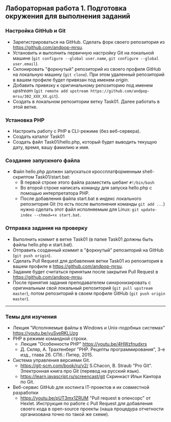 ## Лабораторная работа 1. Подготовка окружения для выполнения заданий
### Настройка GitHub и Git
* Зарегистрироваться на GitHub. Сделать форк своего репозитория  из https://github.com/andpop-mrsu.
* Установить и выполнить первичную настройку Git на локальной машине (`git configure --global user.name`, `git configure --global user.email`).
* Склонировать "форкнутый" репозиторий из своего профиля GitHub на локальную машину (`git clone`). При этом удаленный репозиторий в вашем профиле будет привязан под именем *origin*.
* Добавить привязку к оригинальному репозиторию под именем *upstream* (`git remote add upstream https://github.com/andpop-mrsu/302_XXX_XX.git`).
* Создать в локальном репозитории ветку Task01. Далее работать в этой ветке.

### Установка PHP
* Настроить работу с PHP в CLI-режиме (без веб-сервера).
* Создать каталог Task01
* Создать файл Task01/hello.php, который будет выводить текущую дату, время, вашу фамилию и имя.

### Создание запускного файла
* Файл hello.php должен запускаться кроссплатформенным shell-скриптом Task01/start.bat:
    * В первой строке этого файла разместить шебанг `#!/bin/bash`
    * Во второй строке написать команду для запуска hello.php с помощью интерпретатора PHP.
    * После добавления файла start.bat в индекс локального репозитория Git (то есть после выполнения команды `git add ...`) нужно сделать этот файл исполняемым для Linux: `git update-index --chmod=+x start.bat`.

### Отправка задания на проверку
* Выполнить коммит в ветке Task01 (в папке Task01 должны быть файлы hello.php и start.bat).
* Отправить созданный коммит в "форкнутый" репозиторий на GitHub (`git push origin`).
* Сделать Pull Request для добавления ветки Task01 из репозитория в вашем профиле в https://github.com/andpop-mrsu.
* Задание будет считаться принятым после закрытия Pull Request в https://github.com/andpop-mrsu.
* После принятия задания преподавателем синхронизировать с оригинальным свой локальный репозиторий (`git pull upstream master`), потом репозиторий в своем профиле GitHub (`git push origin master`).


* * *
### Темы для изучения
* Лекция "Исполняемые файлы в Windows и Unix-подобных системах" https://youtu.be/yuSveRKLUzg
* PHP в режиме командной строки.
    * Лекция "Особенности PHP" https://youtu.be/4HWzfnudxrs
    * Д. Скляр, А. Трахтенберг "PHP. Рецепты программирования", 3-е изд., глава 26. СПб.: Питер, 2015.
* Система управления версиями Git.
    * <https://git-scm.com/book/ru/v2/> S.Chacon, B. Straub "Pro Git". Электронная книга про Git (перевод на русский язык).
    * <https://learn.javascript.ru/screencast/git> Скринкаст Ильи Кантора по Git.
* Веб-сервис GitHub для хостинга IT-проектов и их совместной разработки
    * <https://youtu.be/pUT3mx1ZRUМ> "Pull request в опенсорс" от Hexlet. Инструкция по работе с Pull Request для добавления своего кода в open-source проекты (наша процедура отчетности организована точно по такой же схеме).   
